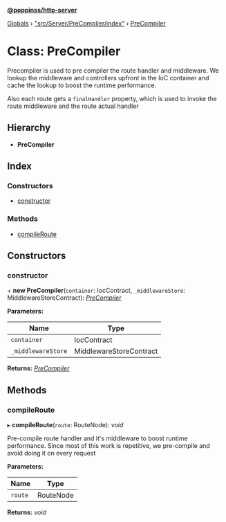 **[@poppinss/http-server](../README.md)**

[Globals](../README.md) › ["src/Server/PreCompiler/index"](../modules/_src_server_precompiler_index_.md) › [PreCompiler](_src_server_precompiler_index_.precompiler.md)

# Class: PreCompiler

Precompiler is used to pre compiler the route handler and middleware. We
lookup the middleware and controllers upfront in the IoC container
and cache the lookup to boost the runtime performance.

Also each route gets a `finalHandler` property, which is used to invoke the
route middleware and the route actual handler

## Hierarchy

* **PreCompiler**

## Index

### Constructors

* [constructor](_src_server_precompiler_index_.precompiler.md#constructor)

### Methods

* [compileRoute](_src_server_precompiler_index_.precompiler.md#compileroute)

## Constructors

###  constructor

\+ **new PreCompiler**(`container`: IocContract, `_middlewareStore`: MiddlewareStoreContract): *[PreCompiler](_src_server_precompiler_index_.precompiler.md)*

**Parameters:**

Name | Type |
------ | ------ |
`container` | IocContract |
`_middlewareStore` | MiddlewareStoreContract |

**Returns:** *[PreCompiler](_src_server_precompiler_index_.precompiler.md)*

## Methods

###  compileRoute

▸ **compileRoute**(`route`: RouteNode): *void*

Pre-compile route handler and it's middleware to boost runtime performance. Since
most of this work is repetitive, we pre-compile and avoid doing it on every
request

**Parameters:**

Name | Type |
------ | ------ |
`route` | RouteNode |

**Returns:** *void*